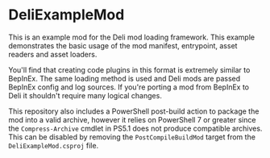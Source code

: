 # DeliExampleMod
This is an example mod for the Deli mod loading framework.
This example demonstrates the basic usage of the mod manifest, entrypoint, asset readers and asset loaders.

You'll find that creating code plugins in this format is extremely similar to BepInEx. The same loading method is used and Deli mods are passed BepInEx config and log sources. If you're porting a mod from BepInEx to Deli it shouldn't require many logical changes.

This repository also includes a PowerShell post-build action to package the mod into a valid archive, however it relies on PowerShell 7 or greater since the `Compress-Archive` cmdlet in PS5.1 does not produce compatible archives. This can be disabled by removing the `PostCompileBuildMod` target from the `DeliExampleMod.csproj` file.